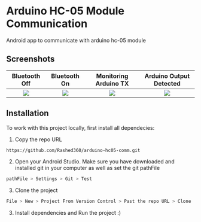# Arduino HC-05 Module Communication
Android app to communicate with arduino hc-05 module

## Screenshots

Bluetooth Off              |  Bluetooth On             | Monitoring Arduino TX     | Arduino Output Detected   |          
:-------------------------:|:-------------------------:|:-------------------------:|:-------------------------:|
|![](https://user-images.githubusercontent.com/29564029/215856048-4493e85b-d7e5-4a93-a4cd-720a32b1b663.png)|![](https://user-images.githubusercontent.com/29564029/215856083-e1bb8c06-0b8a-44ac-8d8e-e81d244049f8.png)|![](https://user-images.githubusercontent.com/29564029/215856102-865b5750-625f-49c9-924a-c2edaa2d57e5.png)|![](https://user-images.githubusercontent.com/29564029/215856116-28b83d11-fcc6-4c8d-b3b6-5578fe7f5a9e.png)


## Installation
To work with this project locally, first install all dependecies:
1. Copy the repo URL
```sh
https://github.com/Rashed360/arduino-hc05-comm.git
```
2. Open your Android Studio. Make sure you have downloaded and installed git in your computer as well as set the git pathFile
```sh
pathFile > Settings > Git > Test
```
3. Clone the project
```sh
File > New > Project From Version Control > Past the repo URL > Clone
```
3. Install dependencies and Run the project :)
